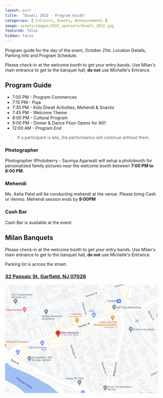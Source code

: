 ```yaml
---
layout: post
title:  "Diwali 2022 - Program Guide"
categories: [ Cultural, Events, Announcements ]
image: assets/images/2022_sponsors/diwali_2022.jpg
featured: false
hidden: false
---
```


Program guide for the day of the event, October 21st. Location Details, Parking Info and Program Schedule. 

Please check-in at the welcome booth to get your entry bands. Use Milan's main entrance to get to the banquet hall, **do not** use Michelle's Entrance.

## Program Guide

 * 7:00 PM - Program Commences
 * 7:15 PM - Puja
 * 7:30 PM - Kids Diwali Activities, Mehendi & Snacks
 * 7:45 PM - Welcome Theme
 * 8:00 PM - Cultural Program
 * 9:00 PM - Dinner & Dance Floor Opens for All!!
 * 12:00 AM - Program End

> If a participant is late, the performance will continue without them.

### Photographer 
Photographer (Photoberry - Saumya Agarwal) will setup a photobooth for personalized family pictures near the welcome booth between **7:00 PM to 8:00 PM**.

### Mehendi 
Ms. Asha Patel will be conducting mehendi at the venue. Please bring Cash or Venmo. Mehendi session ends by **9:00PM**

### Cash Bar
Cash Bar is available at the event.

## Milan Banquets

Please check-in at the welcome booth to get your entry bands. Use Milan's main entrance to get to the banquet hall, **do not** use Michelle's Entrance.

Parking lot is across the street.

### <a href="https://www.google.com/maps/place/Milan+Banquets/@40.8655163,-74.1089856,18z/data=!4m5!3m4!1s0x89c2f93bc1aa9f8d:0xc277dd74147c624a!8m2!3d40.8656458!4d-74.1078784">32 Passaic St, Garfield, NJ 07026</a>
![Milan Banquets - 32 Passaic St, Garfield, NJ 07026](/assets/images/2022_sponsors/Milan_Banquets.png)

 


